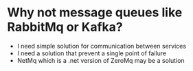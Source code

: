 ﻿# Why not message queues like RabbitMq or Kafka?
* I need simple solution for communication between services
* I need a solution that prevent a single point of failure
* NetMq which is a .net version of ZeroMq may be a solution